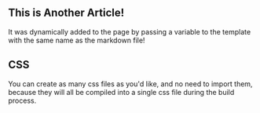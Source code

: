 ## This is Another Article!

It was dynamically added to the page by passing a variable to the template with the same name as the markdown file!

## CSS

You can create as many css files as you'd like, and no need to import them, because they will all be compiled
into a single css file during the build process.